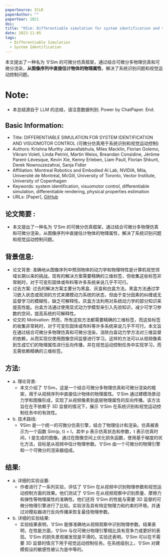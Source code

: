 ```yaml
---
paperSource: ICLR
paperAuthor: ""
paperYear: 2021
doi:
title: "∇Sim: Differentiable simulation for system identification and visuomotor control"
date: 2023-11-05
tags:
  - Differentiable Simulation
  - System Identification
---
```


本文提出了一种名为 ∇Sim 的可微分仿真框架，通过结合可微分多物理仿真和可微分渲染，**从图像序列中直接估计物体的物理属性**，解决了系统识别问题和视觉运动控制问题。

<!-- more -->

# Note:

- 本总结源自于 LLM 的总结，请注意数据判别. Power by ChatPaper. End.

## Basic Information:

- Title: DIFFERENTIABLE SIMULATION FOR SYSTEM IDENTIFICATION AND VISUOMOTOR CONTROL (可微分仿真用于系统识别和视觉运动控制)
- Authors: Krishna Murthy Jatavallabhula, Miles Macklin, Florian Golemo, Vikram Voleti, Linda Petrini, Martin Weiss, Breandan Considine, Jérôme Parent-Lévesque, Kevin Xie, Kenny Erleben, Liam Paull, Florian Shkurti, Derek Nowrouzezahrai, Sanja Fidler
- Affiliation: Montreal Robotics and Embodied AI Lab, NVIDIA, Mila, Université de Montréal, McGill, University of Toronto, Vector Institute, University of Copenhagen
- Keywords: system identification, visuomotor control, differentiable simulation, differentiable rendering, physical properties estimation
- URLs: [Paper], [GitHub](https://gradsim.github.io/)

## 论文简要 :

- 本文提出了一种名为 ∇Sim 的可微分仿真框架，通过结合可微分多物理仿真和可微分渲染，从图像序列中直接估计物体的物理属性，解决了系统识别问题和视觉运动控制问题。

## 背景信息:

- 论文背景: 准确地从图像序列中预测物体的动力学和物理特性是计算机视觉领域长期以来的挑战。现有的解决方案需要精确的三维标签，但收集这些标签非常耗时，对于可变形固体或布料等许多系统来说几乎不可行。
- 过去方案: 过去的解决方案主要分为黑盒、灰盒和白盒方法。黑盒方法通过学习嵌入状态或观测的方式来建模动力系统的状态，但由于变分因素的纠缠或无监督学习的模糊性，缺乏可解释性。灰盒方法利用对系统动力学的部分知识来提高性能。白盒方法通过使用显式动力学模型来引入先验知识，减少可学习参数的空间，提高系统的可解释性。
- 论文的 Motivation: 然而，所有这些方法都需要精确的三维标签，而这些标签的收集非常耗时，对于可变形固体或布料等许多系统来说几乎不可行。本文旨在通过结合可微分多物理仿真和可微分渲染，消除白盒动力学方法对三维监督的依赖，从而实现仅使用图像空间监督进行学习。这样的方法可以从视频像素到生成它们的物理属性进行反向传播，并在视觉运动控制任务中实现学习，而无需依赖精确的三维标签。

## 方法:

- a. 理论背景:
  - 本文介绍了 ∇Sim，这是一个结合可微分多物理仿真和可微分渲染的框架，用于从视频序列中直接估计物体的物理属性。∇Sim 通过建模场景动力学和图像形成，实现了从视频像素到底层物理属性的反向传播。该方法旨在在不依赖于 3D 监督的情况下，展示 ∇Sim 在系统识别和视觉运动控制任务中的有效性。
- b. 技术路线:
  - ∇Sim 是一个统一的可微分仿真引擎，结合了物理估计和渲染。仿真被表示为一个函数 Sim(p, t) = I，其中 p 表示仿真状态和参数，t 表示仿真时间，I 是生成的图像。通过在图像空间上优化损失函数，使用基于梯度的优化方法，目标是从视频中估计物理参数。∇Sim 由一个可微分的物理引擎和一个可微分的渲染器组成。

## 结果:

- a. 详细的实验设置:
  - 作者进行了一系列实验，评估了 ∇Sim 在从视频中识别物理参数和视觉运动控制方面的效果。他们测试了 ∇Sim 在从视频观察中识别质量、摩擦力和弹性等物理属性的准确性。他们还将 ∇Sim 的性能与需要 3D 监督的可微分物理引擎进行了比较。实验涉及具有特定物理力和约束的环境，并通过对模拟器进行反向传播来恢复最佳物理参数。
- b. 详细的实验结果:
  - 实验结果表明，∇Sim 能够准确地从视频观察中识别物理参数。结果表明，在性能方面，∇Sim 与仅可微分物理引擎相比具有竞争力或更好的表现。∇Sim 的损失景观被发现是平滑的。实验还表明，∇Sim 可以在不需要 3D 监督的情况下用于视觉运动控制任务。在系统级别上，∇Sim 对建模假设的敏感性被认为是中等的。

